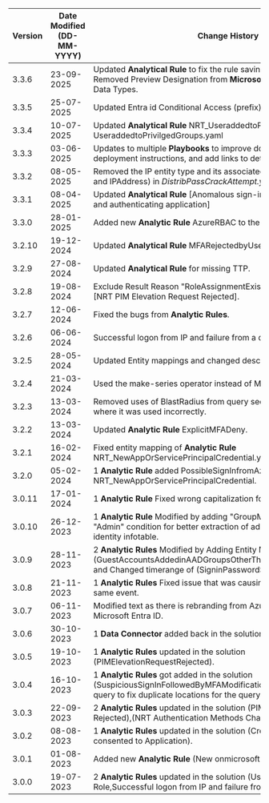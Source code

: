 | **Version** | **Date Modified (DD-MM-YYYY)** | **Change History**                                                                                                                                                                         |
| ----------- | ------------------------------ | ------------------------------------------------------------------------------------------------------------------------------------------------------------------------------------------ |
| 3.3.6       | 23-09-2025                     | Updated  **Analytical Rule** to fix the rule saving issue. <br/> Removed Preview Designation from **Microsoft Entra ID Connector** Data Types.  | 
| 3.3.5       | 25-07-2025                     | Updated Entra id Conditional Access (prefix) **Analytical Rule** |
| 3.3.4       | 10-07-2025                     | Updated **Analytical Rule** NRT_UseraddedtoPrivilgedGroups.yaml and UseraddedtoPrivilgedGroups.yaml
| 3.3.3       | 03-06-2025                     | Updates to multiple **Playbooks** to improve documentation, streamline deployment instructions, and add links to detailed setup steps.							                    	   |
| 3.3.2       | 08-05-2025                     | Removed the IP entity type and its associated field mappings (Address and IPAddress) in *DistribPassCrackAttempt.yaml* **Analytic Rule**.								                   |
| 3.3.1       | 08-04-2025                     | Updated **Analytical Rule** [Anomalous sign-in location by user account and authenticating application]							                                                	   |
| 3.3.0       | 28-01-2025                     | Added new **Analytic Rule** AzureRBAC to the Solution.								                                                                                                    	|	    			
| 3.2.10      | 19-12-2024                     | Updated **Analytical Rule** MFARejectedbyUser.yaml.								                                                                                                        |	    			
| 3.2.9       | 27-08-2024                     | Updated **Analytical Rule** for missing TTP.	    																																		|
| 3.2.8       | 19-08-2024                     | Exclude Result Reason "RoleAssignmentExists" from **Analytic Rule** [NRT PIM Elevation Request Rejected].                						                                            |
| 3.2.7       | 12-06-2024                     | Fixed the bugs from **Analytic Rules**.        																																    		|
| 3.2.6       | 06-06-2024                     | Successful logon from IP and failure from a different IP fixes.       																												        |
| 3.2.5       | 28-05-2024                     | Updated Entity mappings and changed description in **Analytic Rule**.         																												|
| 3.2.4       | 21-03-2024                     | Used the make-series operator instead of Make_list.          																																|
| 3.2.3       | 13-03-2024                     | Removed uses of BlastRadius from query section of **Hunting Queries** where it was used incorrectly.																						|
| 3.2.2       | 13-03-2024                     | Updated **Analytic Rule** ExplicitMFADeny.                                                                                                                                  				|
| 3.2.1       | 16-02-2024                     | Fixed entity mapping of **Analytic Rule** NRT_NewAppOrServicePrincipalCredential.yaml.                                                                                                      |
| 3.2.0       | 05-02-2024                     | 1 **Analytic Rule** added PossibleSignInfromAzureBackdoor NRT_NewAppOrServicePrincipalCredential.                                                                                           |
| 3.0.11      | 17-01-2024                     | 1 **Analytic Rule** Fixed wrong capitalization for identifier ResourceId.                                                                                                                   |
| 3.0.10      | 26-12-2023                     | 1 **Analytic Rule** Modified by adding "GroupMembership" instead of "Admin" condition for better extraction of admin accounts from the identity infotable.                                 |
| 3.0.9       | 28-11-2023                     | 2 **Analytic Rules** Modified by Adding Entity Mapping to (GuestAccountsAddedinAADGroupsOtherThanTheOnesSpecified.yaml) and Changed timerange of (SigninPasswordSpray.yaml) from 3d to 1d. |
| 3.0.8       | 21-11-2023                     | 1 **Analytic Rules** Fixed issue that was causing multiple triggers for the same event.                                                                                                    |
| 3.0.7       | 06-11-2023                     | Modified text as there is rebranding from Azure Active Directory to Microsoft Entra ID.                                                                                                    |
| 3.0.6       | 30-10-2023                     | 1 **Data Connector** added back in the solution.                                                                                                                                           |
| 3.0.5       | 19-10-2023                     | 1 **Analytic Rules** updated in the solution (PIMElevationRequestRejected).                                                                                                                |
| 3.0.4       | 16-10-2023                     | 1 **Analytic Rules** got added in the solution (SuspiciousSignInFollowedByMFAModification), modified workbook query to fix duplicate locations for the query.                              |
| 3.0.3       | 22-09-2023                     | 2 **Analytic Rules** updated in the solution (PIM Elevation Request Rejected),(NRT Authentication Methods Changed for VIP Users).                                                          |
| 3.0.2       | 08-08-2023                     | 1 **Analytic Rules** updated in the solution (Credential added after admin consented to Application).                                                                                      |
| 3.0.1       | 01-08-2023                     | Added new **Analytic Rule** (New onmicrosoft domain added to tenant).                                                                                                                      |
| 3.0.0       | 19-07-2023                     | 2 **Analytic Rules** updated in the solution (User Assigned Privileged Role,Successful logon from IP and failure from a different IP).                                                     |
